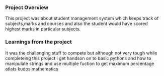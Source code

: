 ### Project Overview

 This project was about student management system which keeps track of subjects,marks and courses and also the student would have scored highest marks in particular subjects.


### Learnings from the project

 It was the challenging stuff to compete but although not very tough while completeing this project i get handson on to basic pythons and how to manipulate strings and use multiple fuction to get maximum percentage atlats kudos mathematics


